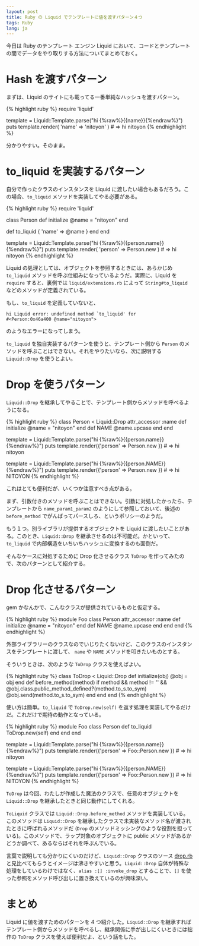 ```yaml
---
layout: post
title: Ruby の Liquid でテンプレートに値を渡すパターン４つ
tags: Ruby
lang: ja
---
```

今日は Ruby のテンプレート エンジン Liquid において、コードとテンプレートの間でデータをやり取りする方法についてまとめておく。


Hash を渡すパターン
===================

まずは、Liquid のサイトにも載ってる一番単純なハッシュを渡すパターン。

{% highlight ruby %}
require 'liquid'

template = Liquid::Template.parse("hi {%raw%}{{name}}{%endraw%}")
puts template.render( 'name' => 'nitoyon' ) # => hi nitoyon
{% endhighlight %}

分かりやすい。そのまま。


to_liquid を実装するパターン
============================

自分で作ったクラスのインスタンスを Liquid に渡したい場合もあるだろう。この場合、`to_liquid` メソッドを実装してやる必要がある。

{% highlight ruby %}
require 'liquid'

class Person
  def initialize
    @name = "nitoyon"
  end

  def to_liquid
    { 'name' => @name }
  end
end

template = Liquid::Template.parse("hi {%raw%}{{person.name}}{%endraw%}")
puts template.render( 'person' => Person.new ) # => hi nitoyon
{% endhighlight %}

Liquid の処理としては、オブジェクトを参照するときには、あらかじめ `to_liquid` メソッドを呼ぶ仕組みになっているようだ。実際に、Liquid を `require` すると、裏側では `liquid/extensions.rb` によって `String#to_liquid` などのメソッドが定義されている。

もし、`to_liquid` を定義していないと、

    hi Liquid error: undefined method `to_liquid' for 
    #<Person:0x46a400 @name="nitoyon">

のようなエラーになってしまう。

`to_liquid` を独自実装するパターンを使うと、テンプレート側から `Person` のメソッドを呼ぶことはできない。それをやりたいなら、次に説明する `Liquid::Drop` を使うとよい。


Drop を使うパターン
===================

`Liquid::Drop` を継承してやることで、テンプレート側からメソッドを呼べるようになる。

{% highlight ruby %}
class Person < Liquid::Drop
  attr_accessor :name
  def initialize
    @name = "nitoyon"
  end
  def NAME
    @name.upcase
  end
end

template = Liquid::Template.parse("hi {%raw%}{{person.name}}{%endraw%}")
puts template.render({'person' => Person.new })  # => hi nitoyon

template = Liquid::Template.parse("hi {%raw%}{{person.NAME}}{%endraw%}")
puts template.render({'person' => Person.new })  # => hi NITOYON
{% endhighlight %}

これはとても便利だが、いくつか注意すべき点がある。

まず、引数付きのメソッドを呼ぶことはできない。引数に対処したかったら、テンプレートから `name_param1_param2` のようにして参照しておいて、後述の `before_method` でがんばってパースしろ、というポリシーのようだ。

もう１つ。別ライブラリが提供するオブジェクトを Liquid に渡したいことがある。このとき、`Liquid::Drop` を継承させるのは不可能だ。かといって、`to_liquid` で内部構造をいちいちハッシュに変換するのも面倒だ。

そんなケースに対処するために Drop 化させるクラス `ToDrop` を作ってみたので、次のパターンとして紹介する。


Drop 化させるパターン
=====================

gem かなんかで、こんなクラスが提供されているものと仮定する。

{% highlight ruby %}
module Foo
  class Person
    attr_accessor :name
    def initialize
      @name = "nitoyon"
    end
    def NAME
      @name.upcase
    end
  end
end
{% endhighlight %}

外部ライブラリーのクラスなのでいじりたくないけど、このクラスのインスタンスをテンプレートに渡して、 `name` や `NAME` メソッドを叩きたいものとする。

そういうときは、次のような `ToDrop` クラスを使えばよい。

{% highlight ruby %}
class ToDrop < Liquid::Drop
  def initialize(obj)
    @obj = obj
  end
  def before_method(method)
    if method && method != '' && @obj.class.public_method_defined?(method.to_s.to_sym)
      @obj.send(method.to_s.to_sym)
    end
  end
end
{% endhighlight %}

使い方は簡単。`to_liquid` で `ToDrop.new(self)` を返す処理を実装してやるだけだ。これだけで期待の動作となっている。

{% highlight ruby %}
module Foo
  class Person
    def to_liquid
      ToDrop.new(self)
    end
  end
end

template = Liquid::Template.parse("hi {%raw%}{{person.name}}{%endraw%}")
puts template.render({'person' => Foo::Person.new }) # => hi nitoyon

template = Liquid::Template.parse("hi {%raw%}{{person.NAME}}{%endraw%}")
puts template.render({'person' => Foo::Person.new }) # => hi NITOYON
{% endhighlight %}

`ToDrop` は今回、わたしが作成した魔法のクラスで、任意のオブジェクトを `Liquid::Drop` を継承したときと同じ動作にしてくれる。

`ToLiquid` クラスでは `Liquid::Drop.before_method` メソッドを実装している。このメソッドは `Liquid::Drop` を継承したクラスで未実装なメソッド名が渡されたときに呼ばれるメソッドだ (`Drop` のメソッドミッシングのような役割を担っている)。このメソッドで、ラップ対象のオブジェクトに public メソッドがあるかどうか調べて、あるならばそれを呼ぶんでいる。

言葉で説明しても分かりにくいのだけど、`Liquid::Drop` クラスのソース [drop.rb](https://github.com/Shopify/liquid/blob/master/lib/liquid/drop.rb) と見比べてもらうとイメージは沸きやすいと思う。`Liquid::Drop` 自体が特殊な処理をしているわけではなく、`alias :[] :invoke_drop` とすることで、`[]` を使った参照をメソッド呼び出しに置き換えているのが興味深い。


まとめ
======

Liquid に値を渡すためのパターンを 4 つ紹介した。`Liquid::Drop` を継承すればテンプレート側からメソッドを呼べるし、継承関係に手が出しにくいときには拙作の `ToDrop` クラスを使えば便利だよ、という話をした。